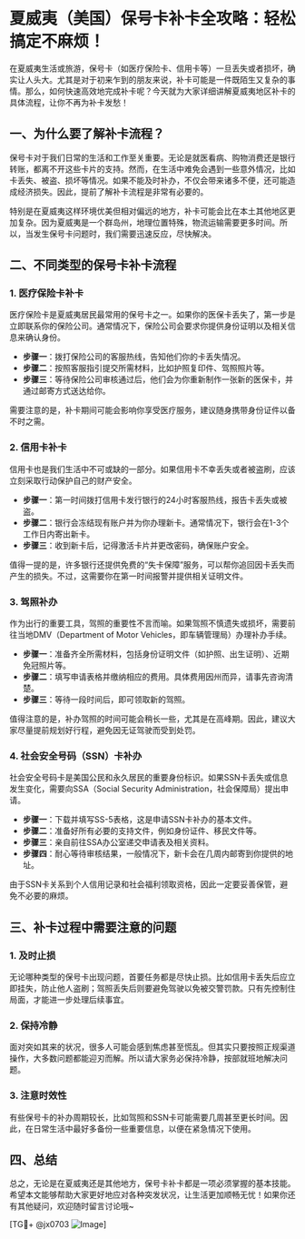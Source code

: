 # 夏威夷（美国）保号卡补卡全攻略：轻松搞定不麻烦！

在夏威夷生活或旅游，保号卡（如医疗保险卡、信用卡等）一旦丢失或者损坏，确实让人头大。尤其是对于初来乍到的朋友来说，补卡可能是一件既陌生又复杂的事情。那么，如何快速高效地完成补卡呢？今天就为大家详细讲解夏威夷地区补卡的具体流程，让你不再为补卡发愁！

## 一、为什么要了解补卡流程？

保号卡对于我们日常的生活和工作至关重要。无论是就医看病、购物消费还是银行转账，都离不开这些卡片的支持。然而，在生活中难免会遇到一些意外情况，比如卡丢失、被盗、损坏等情况。如果不能及时补办，不仅会带来诸多不便，还可能造成经济损失。因此，提前了解补卡流程是非常有必要的。

特别是在夏威夷这样环境优美但相对偏远的地方，补卡可能会比在本土其他地区更加复杂。因为夏威夷是一个群岛州，地理位置特殊，物流运输需要更多时间。所以，当发生保号卡问题时，我们需要迅速反应，尽快解决。

## 二、不同类型的保号卡补卡流程

### 1. 医疗保险卡补卡

医疗保险卡是夏威夷居民最常用的保号卡之一。如果你的医保卡丢失了，第一步是立即联系你的保险公司。通常情况下，保险公司会要求你提供身份证明以及相关信息来确认身份。

- **步骤一**：拨打保险公司的客服热线，告知他们你的卡丢失情况。
- **步骤二**：按照客服指引提交所需材料，比如护照复印件、驾照照片等。
- **步骤三**：等待保险公司审核通过后，他们会为你重新制作一张新的医保卡，并通过邮寄方式送达给你。

需要注意的是，补卡期间可能会影响你享受医疗服务，建议随身携带身份证件以备不时之需。

### 2. 信用卡补卡

信用卡也是我们生活中不可或缺的一部分。如果信用卡不幸丢失或者被盗刷，应该立刻采取行动保护自己的财产安全。

- **步骤一**：第一时间拨打信用卡发行银行的24小时客服热线，报告卡丢失或被盗。
- **步骤二**：银行会冻结现有账户并为你办理新卡。通常情况下，银行会在1-3个工作日内寄出新卡。
- **步骤三**：收到新卡后，记得激活卡片并更改密码，确保账户安全。

值得一提的是，许多银行还提供免费的“失卡保障”服务，可以帮你追回因卡丢失而产生的损失。不过，这需要你在第一时间报警并提供相关证明文件。

### 3. 驾照补办

作为出行的重要工具，驾照的重要性不言而喻。如果驾照不慎遗失或损坏，需要前往当地DMV（Department of Motor Vehicles，即车辆管理局）办理补办手续。

- **步骤一**：准备齐全所需材料，包括身份证明文件（如护照、出生证明）、近期免冠照片等。
- **步骤二**：填写申请表格并缴纳相应的费用。具体费用因州而异，请事先咨询清楚。
- **步骤三**：等待一段时间后，即可领取新的驾照。

值得注意的是，补办驾照的时间可能会稍长一些，尤其是在高峰期。因此，建议大家尽量提前规划好行程，避免因无证驾驶而受到处罚。

### 4. 社会安全号码（SSN）卡补办

社会安全号码卡是美国公民和永久居民的重要身份标识。如果SSN卡丢失或信息发生变化，需要向SSA（Social Security Administration，社会保障局）提出申请。

- **步骤一**：下载并填写SS-5表格，这是申请SSN卡补办的基本文件。
- **步骤二**：准备好所有必要的支持文件，例如身份证件、移民文件等。
- **步骤三**：亲自前往SSA办公室递交申请表及相关资料。
- **步骤四**：耐心等待审核结果，一般情况下，新卡会在几周内邮寄到你提供的地址。

由于SSN卡关系到个人信用记录和社会福利领取资格，因此一定要妥善保管，避免不必要的麻烦。

## 三、补卡过程中需要注意的问题

### 1. 及时止损

无论哪种类型的保号卡出现问题，首要任务都是尽快止损。比如信用卡丢失后应立即挂失，防止他人盗刷；驾照丢失后则要避免驾驶以免被交警罚款。只有先控制住局面，才能进一步处理后续事宜。

### 2. 保持冷静

面对突如其来的状况，很多人可能会感到焦虑甚至慌乱。但其实只要按照正规渠道操作，大多数问题都能迎刃而解。所以请大家务必保持冷静，按部就班地解决问题。

### 3. 注意时效性

有些保号卡的补办周期较长，比如驾照和SSN卡可能需要几周甚至更长时间。因此，在日常生活中最好多备份一些重要信息，以便在紧急情况下使用。

## 四、总结

总之，无论是在夏威夷还是其他地方，保号卡补卡都是一项必须掌握的基本技能。希望本文能够帮助大家更好地应对各种突发状况，让生活更加顺畅无忧！如果你还有其他疑问，欢迎随时留言讨论哦~

[TG💪+ @jx0703 ![Image](https://github.com/user-attachments/assets/dbca1d08-cadb-493c-b0ec-ad6f7a83f270)]